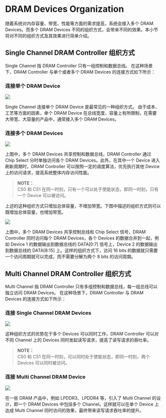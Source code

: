 # DRAM Devices Organization

随着系统对内存容量、带宽、性能等方面的需求提高，系统会接入多个 DRAM Devices。而多个 DRAM Devices 不同的组织方式，会带来不同的效果。本小节将对不同的组织方式及其效果进行简单介绍。

## Single Channel DRAM Controller 组织方式

Single Channel 指 DRAM Controller 只有一组控制和数据总线。
在这种场景下，DRAM Controller 与单个或者多个 DRAM Devices 的连接方式如下所示：

### 连接单个 DRAM Device

![](./single_channel_single_device.png)

Single Channel 连接单个 DRAM Device 是最常见的一种组织方式。
由于成本、工艺等方面的因素，单个 DRAM Device 在总线宽度、容量上有所限制，在需要大带宽、大容量的产品中，通常接入多个 DRAM Devices。

### 连接多个 DRAM Devices

![](./single_channel_multi_devices_1.png)

上图中，多个 DRAM Devices 共享控制和数据总线，DRAM Controller 通过 Chip Select 分时单独访问各个 DRAM Devices。此外，在其中一个 Device 进入刷新周期时，DRAM Controller 可以按照一定的调度算法，优先执行其他 Device 上的访问请求，提高系统整体内存访问性能。

> **NOTE：**  
> CS0 和 CS1 在同一时刻，只有一个可以处于使能状态，即同一时刻，只有一个 Device 可以被访问。

上述的这种组织方式只增加总体容量，不增加带宽。下图中描述的组织方式则可以既增加总体容量，也增加带宽。

![](./single_channel_multi_devices_2.png)

上图中，多个 DRAM Devices 共享控制总线和 Chip Select 信号，DRAM Controller 同时访问每个 DRAM Devices，各个 Devices 的数据合并到一起，例如 Device 1 的数据输出到数据总线的 DATA[0:7] 信号上，Device 2 的数据输出到数据总线的 DATA[8:15] 上。这样的组织方式下，访问 16 bits 的数据就只需要一个访问周期就可以完成，而不需要分解为两个 8 bits 的访问周期。

## Multi Channel DRAM Controller 组织方式

Multi Channel 指 DRAM Controller 只有多组控制和数据总线，每一组总线可以独立访问 DRAM Devices。
在这种场景下，DRAM Controller 与 DRAM Devices 的连接方式如下所示：

### 连接 Single Channel DRAM Devices

![](./multi_channel_controller_single_channel_devices.png)

这种组织方式的优势在于多个 Devices 可以同时工作，DRAM Controller 可以对不同 Channel 上的 Devices 同时发起读写请求，提高了读写请求的吞吐率。

> **NOTE：**  
> CS0 和 CS1 在同一时刻，可以同时处于使能状态，即同一时刻，两个 Devices 可以同时被访问。

### 连接 Multi Channel DRAM Device

![](./multi_channel_controller_Multi_channel_devices.png)

在一些 DRAM 产品中，例如 LPDDR3、LPDDR4 等，引入了 Multi Channel 的设计，即一个 DRAM Devices 中包括多个 Channel。这样就可以在单个 Device 上达成 Multi Channel 同时访问的效果，最终带来读写请求吞吐率的提升。
